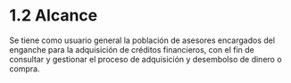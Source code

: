 # 1.2	Alcance

Se tiene como usuario general la población de asesores encargados del enganche para la adquisición de créditos financieros, con el fin de consultar y gestionar el proceso de adquisición y desembolso de dinero o compra.

